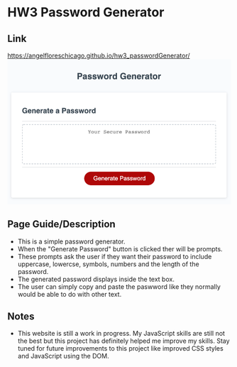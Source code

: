 # HW3 Password Generator

## Link
https://angelfloreschicago.github.io/hw3_passwordGenerator/
<img src="./images/password_gen_screenshot.png">

## Page Guide/Description
- This is a simple password generator.
- When the "Generate Password" button is clicked ther will be prompts.
- These prompts ask the user if they want their password to include
  uppercase, lowercse, symbols, numbers and the length of the password.
- The generated password displays inside the text box. 
- The user can simply copy and paste the paswword like they normally would
  be able to do with other text. 

## Notes
- This website is still a work in progress. My JavaScript skills are still not
  the best but this project has definitely helped me improve my skills. Stay tuned 
  for future improvements to this project like improved CSS styles and JavaScript
  using the DOM.